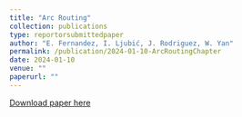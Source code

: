 ```yaml
---
title: "Arc Routing"
collection: publications
type: reportorsubmittedpaper
author: "E. Fernandez, I. Ljubić, J. Rodriguez, W. Yan"
permalink: /publication/2024-01-10-ArcRoutingChapter  
date: 2024-01-10
venue: ""
paperurl: ""
---
```


[Download paper here](/docs/publications/ARPChapter.pdf)
